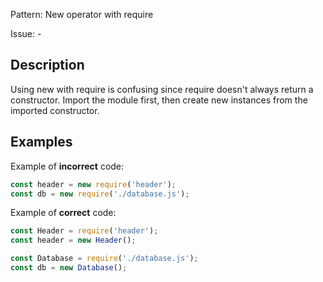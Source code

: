 Pattern: New operator with require

Issue: -

## Description

Using new with require is confusing since require doesn't always return a constructor. Import the module first, then create new instances from the imported constructor.

## Examples

Example of **incorrect** code:
```javascript
const header = new require('header');
const db = new require('./database.js');
```

Example of **correct** code:
```javascript
const Header = require('header');
const header = new Header();

const Database = require('./database.js');
const db = new Database();
```